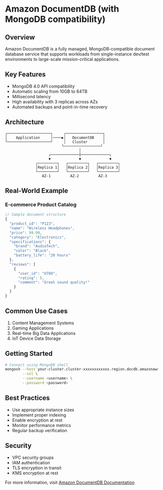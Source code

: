 # Amazon DocumentDB (with MongoDB compatibility)

## Overview

Amazon DocumentDB is a fully managed, MongoDB-compatible document database service that supports workloads from single-instance dev/test environments to large-scale mission-critical applications.

## Key Features

- MongoDB 4.0 API compatibility
- Automatic scaling from 10GB to 64TB
- Millisecond latency
- High availability with 3 replicas across AZs
- Automated backups and point-in-time recovery

## Architecture

```
┌────────────────────┐     ┌─────────────────┐
│    Application     │────▶│   DocumentDB    │
└────────────────────┘     │   Cluster       │
                          └─────────────────┘
                                  │
                    ┌─────────────┼─────────────┐
                    ▼             ▼             ▼
              ┌─────────┐   ┌─────────┐   ┌─────────┐
              │Replica 1│   │Replica 2│   │Replica 3│
              └─────────┘   └─────────┘   └─────────┘
                 AZ-1         AZ-2         AZ-3
```

## Real-World Example

### E-commerce Product Catalog

```javascript
// Sample document structure
{
  "product_id": "P123",
  "name": "Wireless Headphones",
  "price": 99.99,
  "category": "Electronics",
  "specifications": {
    "brand": "AudioTech",
    "color": "Black",
    "battery_life": "20 hours"
  },
  "reviews": [
    {
      "user_id": "U789",
      "rating": 5,
      "comment": "Great sound quality!"
    }
  ]
}
```

## Common Use Cases

1. Content Management Systems
2. Gaming Applications
3. Real-time Big Data Applications
4. IoT Device Data Storage

## Getting Started

```bash
# Connect using MongoDB shell
mongosh --host your-cluster.cluster-xxxxxxxxxxxx.region.docdb.amazonaws.com:27017 \
        --ssl \
        --username <username> \
        --password <password>
```

## Best Practices

- Use appropriate instance sizes
- Implement proper indexing
- Enable encryption at rest
- Monitor performance metrics
- Regular backup verification

## Security

- VPC security groups
- IAM authentication
- TLS encryption in transit
- KMS encryption at rest

For more information, visit [Amazon DocumentDB Documentation](https://docs.aws.amazon.com/documentdb/)

